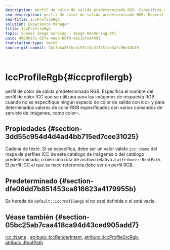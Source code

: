 ```yaml
---
description: perfil de color de salida predeterminado RGB. Especifica el nombre del perfil de color ICC que se utilizará para las imágenes de respuesta RGB cuando no se especifique ningún espacio de color de salida con icc= y para determinados valores de color RGB especificados con varios comandos de servicio de imágenes, como color=.
seo-description: perfil de color de salida predeterminado RGB. Especifica el nombre del perfil de color ICC que se utilizará para las imágenes de respuesta RGB cuando no se especifique ningún espacio de color de salida con icc= y para determinados valores de color RGB especificados con varios comandos de servicio de imágenes, como color=.
seo-title: IccProfileRgb
solution: Experience Manager
title: IccProfileRgb
topic: Scene7 Image Serving - Image Rendering API
uuid: 40606151-d5fa-4ae5-b6f0-e811bfea4691
translation-type: tm+mt
source-git-commit: 7bc7b3a86fbcdc57cfdc31745fae3afc06e44b15

---
```



# IccProfileRgb{#iccprofilergb}

perfil de color de salida predeterminado RGB. Especifica el nombre del perfil de color ICC que se utilizará para las imágenes de respuesta RGB cuando no se especifique ningún espacio de color de salida con icc= y para determinados valores de color RGB especificados con varios comandos de servicio de imágenes, como color=.

## Propiedades {#section-3dd55c954d4d4ad4bb715ed7cee31025}

Cadena de texto. Si se especifica, debe ser un valor válido `icc::Name` del mapa de perfiles ICC de este catálogo de imágenes o del catálogo predeterminado, o bien una ruta de archivo relativa a `attribute::RootPath`. El perfil ICC al que se hace referencia debe ser un perfil RGB.

## Predeterminado {#section-dfe08dd7b851453ca816623a4179955b}

Se hereda de `default::IccProfileRgb` si no está definida o si está vacía.

## Véase también {#section-05bc25ab7caa418ca94d43ced905add7}

[icc::Name](../../../../../is-api/image-catalog/image-serving-api-ref/c-image-catalog-reference/c-icc-profile-map-reference/r-name-icc.md#reference-9e7d3c8e35434981a3dfac66b8946cbe) , [atributo::IccRenderIntent](../../../../../is-api/image-catalog/image-serving-api-ref/c-image-catalog-reference/c-attributes-reference/r-iccrenderintent.md#reference-012f207f28bd4406a5368d23ed95a51f), [atributo::IccProfileSrcRgb](../../../../../is-api/image-catalog/image-serving-api-ref/c-image-catalog-reference/c-attributes-reference/r-iccprofilesrcrgb.md#reference-b8e576d075b44f5c94d95bfb5aa22ae2), [atributo::RootPath](../../../../../is-api/image-catalog/image-serving-api-ref/c-image-catalog-reference/c-attributes-reference/r-rootpath.md#reference-17d57e5967be403b8408fa7214017494)
